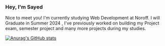 ### Hey, I'm Sayed
Nice to meet you! I'm currently studying Web Development at Noroff. I will Graduate in Summer 2024 , I've previously worked on building my Project exam, semester project and many more projects during my studies.

[![Anurag's GitHub stats](https://github-readme-stats.vercel.app/api?username=sayed-nabil-habib)](https://github.com/anuraghazra/github-readme-stats)
